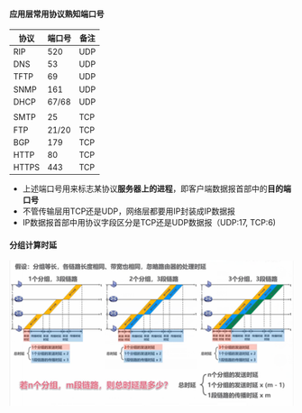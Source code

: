 #### 应用层常用协议熟知端口号

| 协议  | 端口号 | 备注 |
| ----- | ------ | ---- |
| RIP   | 520    | UDP  |
| DNS   | 53     | UDP  |
| TFTP  | 69     | UDP  |
| SNMP  | 161    | UDP  |
| DHCP  | 67/68  | UDP  |
|       |        |      |
| SMTP  | 25     | TCP  |
| FTP   | 21/20  | TCP  |
| BGP   | 179    | TCP  |
| HTTP  | 80     | TCP  |
| HTTPS | 443    | TCP  |

+ 上述端口号用来标志某协议**服务器上的进程**，即客户端数据报首部中的**目的端口号**
+ 不管传输层用TCP还是UDP，网络层都要用IP封装成IP数据报
+ IP数据报首部中用协议字段区分是TCP还是UDP数据报（UDP:17, TCP:6)





#### 分组计算时延

![image-20220913155733001](../../../img/typora-user-images/image-20220913155733001.png)
